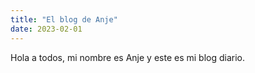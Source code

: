 ```yaml
---
title: "El blog de Anje"
date: 2023-02-01
---
```

Hola a todos, mi nombre es Anje y este es mi blog diario.
